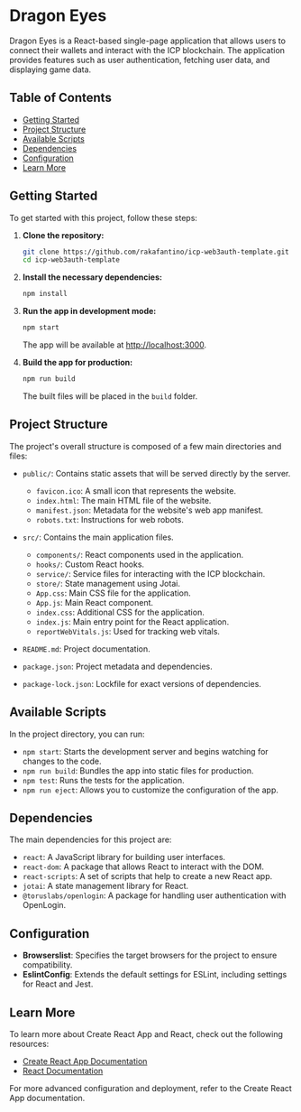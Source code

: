 # Dragon Eyes

Dragon Eyes is a React-based single-page application that allows users to connect their wallets and interact with the ICP blockchain. The application provides features such as user authentication, fetching user data, and displaying game data.

## Table of Contents

- [Getting Started](#getting-started)
- [Project Structure](#project-structure)
- [Available Scripts](#available-scripts)
- [Dependencies](#dependencies)
- [Configuration](#configuration)
- [Learn More](#learn-more)

## Getting Started

To get started with this project, follow these steps:

1. **Clone the repository:**

   ```sh
   git clone https://github.com/rakafantino/icp-web3auth-template.git
   cd icp-web3auth-template
   ```

2. **Install the necessary dependencies:**

   ```sh
   npm install
   ```

3. **Run the app in development mode:**

   ```sh
   npm start
   ```

   The app will be available at [http://localhost:3000](http://localhost:3000).

4. **Build the app for production:**
   ```sh
   npm run build
   ```
   The built files will be placed in the `build` folder.

## Project Structure

The project's overall structure is composed of a few main directories and files:

- `public/`: Contains static assets that will be served directly by the server.

  - `favicon.ico`: A small icon that represents the website.
  - `index.html`: The main HTML file of the website.
  - `manifest.json`: Metadata for the website's web app manifest.
  - `robots.txt`: Instructions for web robots.

- `src/`: Contains the main application files.

  - `components/`: React components used in the application.
  - `hooks/`: Custom React hooks.
  - `service/`: Service files for interacting with the ICP blockchain.
  - `store/`: State management using Jotai.
  - `App.css`: Main CSS file for the application.
  - `App.js`: Main React component.
  - `index.css`: Additional CSS for the application.
  - `index.js`: Main entry point for the React application.
  - `reportWebVitals.js`: Used for tracking web vitals.

- `README.md`: Project documentation.
- `package.json`: Project metadata and dependencies.
- `package-lock.json`: Lockfile for exact versions of dependencies.

## Available Scripts

In the project directory, you can run:

- `npm start`: Starts the development server and begins watching for changes to the code.
- `npm run build`: Bundles the app into static files for production.
- `npm test`: Runs the tests for the application.
- `npm run eject`: Allows you to customize the configuration of the app.

## Dependencies

The main dependencies for this project are:

- `react`: A JavaScript library for building user interfaces.
- `react-dom`: A package that allows React to interact with the DOM.
- `react-scripts`: A set of scripts that help to create a new React app.
- `jotai`: A state management library for React.
- `@toruslabs/openlogin`: A package for handling user authentication with OpenLogin.

## Configuration

- **Browserslist**: Specifies the target browsers for the project to ensure compatibility.
- **EslintConfig**: Extends the default settings for ESLint, including settings for React and Jest.

## Learn More

To learn more about Create React App and React, check out the following resources:

- [Create React App Documentation](https://facebook.github.io/create-react-app/docs)
- [React Documentation](https://reactjs.org/)

For more advanced configuration and deployment, refer to the Create React App documentation.
